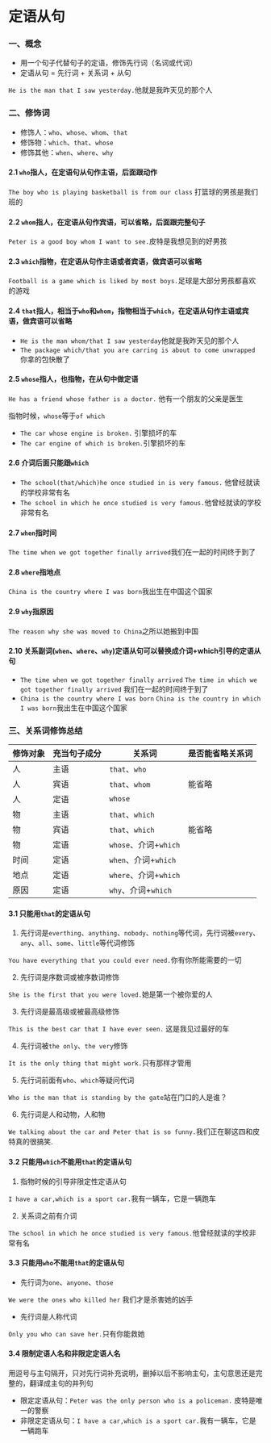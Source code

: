 # 定语从句

### 一、概念

- 用一个句子代替句子的定语，修饰先行词（名词或代词）
- 定语从句 = 先行词 + 关系词 + 从句

`He is the man that I saw yesterday.`他就是我昨天见的那个人

### 二、修饰词

- 修饰人：`who`、`whose`、`whom`、`that`
- 修饰物：`which`、`that`、`whose`
- 修饰其他：`when`、`where`、`why`

#### 2.1 `who`指人，在定语句从句作主语，后面跟动作

`The boy who is playing basketball is from our class` 打篮球的男孩是我们班的

#### 2.2 `whom`指人，在定语从句作宾语，可以省略，后面跟完整句子

`Peter is a good boy whom I want to see.`皮特是我想见到的好男孩

#### 2.3 `which`指物，在定语从句作主语或者宾语，做宾语可以省略

`Football is a game which is liked by most boys.`足球是大部分男孩都喜欢的游戏

#### 2.4 `that`指人，相当于`who`和`whom`，指物相当于`which`，在定语从句作主语或宾语，做宾语可以省略

- `He is the man whom/that I saw yesterday`他就是我昨天见的那个人
- `The package which/that you are carring is about to come unwrapped` 你拿的包快散了

#### 2.5 `whose`指人，也指物，在从句中做定语

`He has a friend whose father is a doctor.` 他有一个朋友的父亲是医生

指物时候，`whose`等于`of which`

- `The car whose engine is broken.` 引擎损坏的车
- `The car engine of which is broken.`引擎损坏的车

#### 2.6 介词后面只能跟`which`

- `The school(that/which)he once studied in is very famous.` 他曾经就读的学校非常有名
- `The school in which he once studied is very famous.`他曾经就读的学校非常有名

#### 2.7 `when`指时间

`The time when we got together finally arrived`我们在一起的时间终于到了

#### 2.8 `where`指地点

`China is the country where I was born`我出生在中国这个国家

#### 2.9 `why`指原因

`The reason why she was moved to China`之所以她搬到中国

#### 2.10 关系副词(`when`、`where`、`why`)定语从句可以替换成介词+which引导的定语从句

- `The time when we got together finally arrived`
`The time in which we got together finally arrived` 我们在一起的时间终于到了
- `China is the country where I was born`
`China is the country in which I was born`我出生在中国这个国家

### 三、关系词修饰总结

修饰对象 | 充当句子成分 | 关系词 | 是否能省略关系词
---| --- | --- |---
人 | 主语 | `that`、`who` | 
人 | 宾语 | `that`、`whom` | 能省略
人 | 定语 | `whose` | 
物 | 主语 | `that`、`which` | 
物 | 宾语 | `that`、`which` | 能省略
物 | 定语 | `whose`、介词+`which` | 
时间 | 定语 | `when`、介词+`which` | 
地点 | 定语 | `where`、介词+`which` | 
原因 | 定语 | `why`、介词+`which` | 

#### 3.1 只能用`that`的定语从句

1. 先行词是`everthing`、`anything`、`nobody`、`nothing`等代词，先行词被`every`、`any`、`all`、`some`、`little`等代词修饰

`You have everything that you could ever need.`你有你所能需要的一切

2. 先行词是序数词或被序数词修饰

`She is the first that you were loved.`她是第一个被你爱的人

3. 先行词是最高级或被最高级修饰

`This is the best car that I have ever seen.` 这是我见过最好的车

4. 先行词被`the only`、`the very`修饰

`It is the only thing that might work.`只有那样才管用

5. 先行词前面有`who`、`which`等疑问代词

`Who is the man that is standing by the gate`站在门口的人是谁？

6. 先行词是人和动物，人和物

`We talking about the car and Peter that is so funny.`我们正在聊这四和皮特真的很搞笑.

#### 3.2 只能用`which`不能用`that`的定语从句

1. 指物时候的引导非限定性定语从句

`I have a car,which is a sport car.`我有一辆车，它是一辆跑车

2. 关系词之前有介词

`The school in which he once studied is very famous.`他曾经就读的学校非常有名

#### 3.3 只能用`who`不能用`that`的定语从句

- 先行词为`one`、`anyone`、`those`

`We were the ones who killed her` 我们才是杀害她的凶手

- 先行词是人称代词

`Only you who can save her.`只有你能救她

#### 3.4 限制定语人名和非限定定语人名

用逗号与主句隔开，只对先行词补充说明，删掉以后不影响主句，主句意思还是完整的，翻译成主句的并列句

- 限定定语从句：`Peter was the only person who is a policeman.` 皮特是唯一的警察
- 非限定定语从句：`I have a car,which is a sport car.`我有一辆车，它是一辆跑车